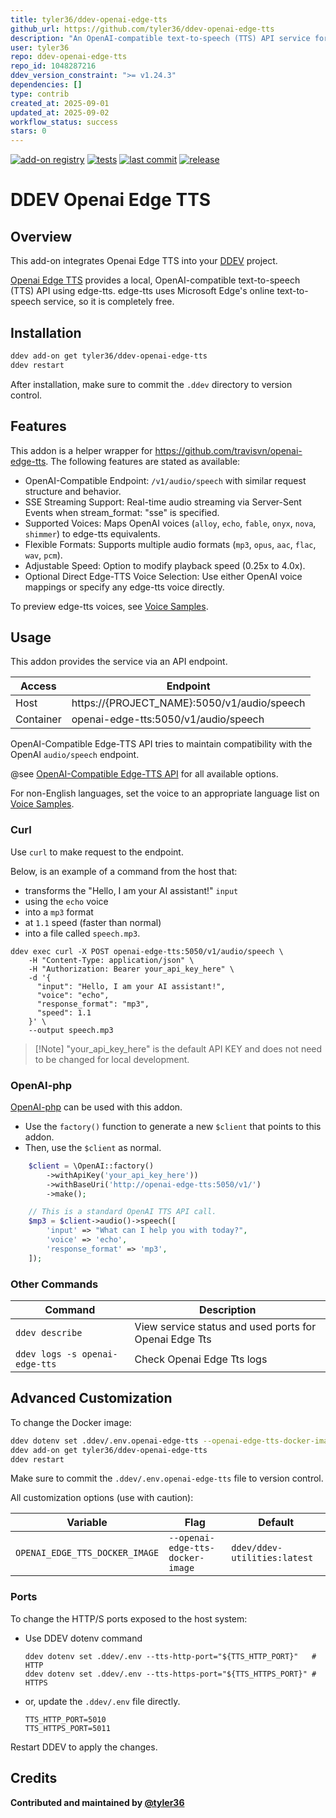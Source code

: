 ```yaml
---
title: tyler36/ddev-openai-edge-tts
github_url: https://github.com/tyler36/ddev-openai-edge-tts
description: "An OpenAI-compatible text-to-speech (TTS) API service for DDEV"
user: tyler36
repo: ddev-openai-edge-tts
repo_id: 1048287216
ddev_version_constraint: ">= v1.24.3"
dependencies: []
type: contrib
created_at: 2025-09-01
updated_at: 2025-09-02
workflow_status: success
stars: 0
---
```


[![add-on registry](https://img.shields.io/badge/DDEV-Add--on_Registry-blue)](https://addons.ddev.com)
[![tests](https://github.com/tyler36/ddev-openai-edge-tts/actions/workflows/tests.yml/badge.svg?branch=main)](https://github.com/tyler36/ddev-openai-edge-tts/actions/workflows/tests.yml?query=branch%3Amain)
[![last commit](https://img.shields.io/github/last-commit/tyler36/ddev-openai-edge-tts)](https://github.com/tyler36/ddev-openai-edge-tts/commits)
[![release](https://img.shields.io/github/v/release/tyler36/ddev-openai-edge-tts)](https://github.com/tyler36/ddev-openai-edge-tts/releases/latest)

# DDEV Openai Edge TTS

## Overview

This add-on integrates Openai Edge TTS into your [DDEV](https://ddev.com/) project.

[Openai Edge TTS](https://github.com/travisvn/openai-edge-tts) provides a local, OpenAI-compatible text-to-speech (TTS) API using edge-tts.
edge-tts uses Microsoft Edge's online text-to-speech service, so it is completely free.

## Installation

```bash
ddev add-on get tyler36/ddev-openai-edge-tts
ddev restart
```

After installation, make sure to commit the `.ddev` directory to version control.

## Features

This addon is a helper wrapper for <https://github.com/travisvn/openai-edge-tts>.
The following features are stated as available:

- OpenAI-Compatible Endpoint: `/v1/audio/speech` with similar request structure and behavior.
- SSE Streaming Support: Real-time audio streaming via Server-Sent Events when stream_format: "sse" is specified.
- Supported Voices: Maps OpenAI voices (`alloy`, `echo`, `fable`, `onyx`, `nova`, `shimmer`) to edge-tts equivalents.
- Flexible Formats: Supports multiple audio formats (`mp3`, `opus`, `aac`, `flac`, `wav`, `pcm`).
- Adjustable Speed: Option to modify playback speed (0.25x to 4.0x).
- Optional Direct Edge-TTS Voice Selection: Use either OpenAI voice mappings or specify any edge-tts voice directly.

To preview edge-tts voices, see [Voice Samples](https://tts.travisvn.com/).

## Usage

This addon provides the service via an API endpoint.

| Access    | Endpoint                                    |
| --------- | ------------------------------------------- |
| Host      | https://{PROJECT_NAME}:5050/v1/audio/speech |
| Container | openai-edge-tts:5050/v1/audio/speech        |

OpenAI-Compatible Edge-TTS API tries to maintain compatibility with the OpenAI `audio/speech` endpoint.

@see [OpenAI-Compatible Edge-TTS API](https://github.com/travisvn/openai-edge-tts) for all available options.

For non-English languages, set the voice to an appropriate language list on [Voice Samples](https://tts.travisvn.com/).

### Curl

Use `curl` to make request to the endpoint.

Below, is an example of a command from the host that:

- transforms the "Hello, I am your AI assistant!" `input`
- using the `echo` voice
- into a `mp3` format
- at `1.1` speed (faster than normal)
- into a file called `speech.mp3`.

```shell
ddev exec curl -X POST openai-edge-tts:5050/v1/audio/speech \
    -H "Content-Type: application/json" \
    -H "Authorization: Bearer your_api_key_here" \
    -d '{
      "input": "Hello, I am your AI assistant!",
      "voice": "echo",
      "response_format": "mp3",
      "speed": 1.1
    }' \
    --output speech.mp3
```

> [!Note] "your_api_key_here" is the default API KEY and does not need to be changed for local development.

### OpenAI-php

[OpenAI-php](https://github.com/openai-php/client) can be used with this addon.

- Use the `factory()` function to generate a new `$client` that points to this addon.
- Then, use the `$client` as normal.

```php
    $client = \OpenAI::factory()
        ->withApiKey('your_api_key_here'))
        ->withBaseUri('http://openai-edge-tts:5050/v1/')
        ->make();

    // This is a standard OpenAI TTS API call.
    $mp3 = $client->audio()->speech([
        'input' => "What can I help you with today?",
        'voice' => 'echo',
        'response_format' => 'mp3',
    ]);
```

### Other Commands

| Command                        | Description                                            |
| ------------------------------ | ------------------------------------------------------ |
| `ddev describe`                | View service status and used ports for Openai Edge Tts |
| `ddev logs -s openai-edge-tts` | Check Openai Edge Tts logs                             |

## Advanced Customization

To change the Docker image:

```bash
ddev dotenv set .ddev/.env.openai-edge-tts --openai-edge-tts-docker-image="ddev/ddev-utilities:latest"
ddev add-on get tyler36/ddev-openai-edge-tts
ddev restart
```

Make sure to commit the `.ddev/.env.openai-edge-tts` file to version control.

All customization options (use with caution):

| Variable                       | Flag                             | Default                      |
| ------------------------------ | -------------------------------- | ---------------------------- |
| `OPENAI_EDGE_TTS_DOCKER_IMAGE` | `--openai-edge-tts-docker-image` | `ddev/ddev-utilities:latest` |

### Ports

To change the HTTP/S ports exposed to the host system:

- Use DDEV dotenv command

    ```shell
    ddev dotenv set .ddev/.env --tts-http-port="${TTS_HTTP_PORT}"   # HTTP
    ddev dotenv set .ddev/.env --tts-https-port="${TTS_HTTPS_PORT}" # HTTPS
    ```

- or, update the `.ddev/.env` file directly.

    ```env
    TTS_HTTP_PORT=5010
    TTS_HTTPS_PORT=5011
    ```

Restart DDEV to apply the changes.

## Credits

**Contributed and maintained by [@tyler36](https://github.com/tyler36)**
